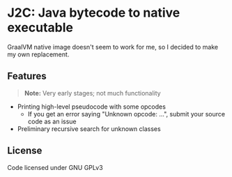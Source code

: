 # J2C: Java bytecode to native executable

GraalVM native image doesn't seem to work for me, so I decided to make my own replacement.

## Features

> **Note:** Very early stages; not much functionality

- Printing high-level pseudocode with some opcodes
  - If you get an error saying "Unknown opcode: ...", submit your source code as an issue
- Preliminary recursive search for unknown classes

## License

Code licensed under GNU GPLv3
